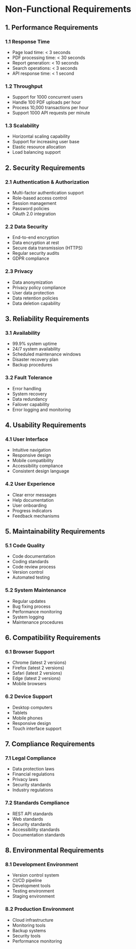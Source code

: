 # Non-Functional Requirements

## 1. Performance Requirements

### 1.1 Response Time
- Page load time: < 3 seconds
- PDF processing time: < 30 seconds
- Report generation: < 10 seconds
- Search operations: < 3 seconds
- API response time: < 1 second

### 1.2 Throughput
- Support for 1000 concurrent users
- Handle 100 PDF uploads per hour
- Process 10,000 transactions per hour
- Support 1000 API requests per minute

### 1.3 Scalability
- Horizontal scaling capability
- Support for increasing user base
- Elastic resource allocation
- Load balancing support

## 2. Security Requirements

### 2.1 Authentication & Authorization
- Multi-factor authentication support
- Role-based access control
- Session management
- Password policies
- OAuth 2.0 integration

### 2.2 Data Security
- End-to-end encryption
- Data encryption at rest
- Secure data transmission (HTTPS)
- Regular security audits
- GDPR compliance

### 2.3 Privacy
- Data anonymization
- Privacy policy compliance
- User data protection
- Data retention policies
- Data deletion capability

## 3. Reliability Requirements

### 3.1 Availability
- 99.9% system uptime
- 24/7 system availability
- Scheduled maintenance windows
- Disaster recovery plan
- Backup procedures

### 3.2 Fault Tolerance
- Error handling
- System recovery
- Data redundancy
- Failover capability
- Error logging and monitoring

## 4. Usability Requirements

### 4.1 User Interface
- Intuitive navigation
- Responsive design
- Mobile compatibility
- Accessibility compliance
- Consistent design language

### 4.2 User Experience
- Clear error messages
- Help documentation
- User onboarding
- Progress indicators
- Feedback mechanisms

## 5. Maintainability Requirements

### 5.1 Code Quality
- Code documentation
- Coding standards
- Code review process
- Version control
- Automated testing

### 5.2 System Maintenance
- Regular updates
- Bug fixing process
- Performance monitoring
- System logging
- Maintenance procedures

## 6. Compatibility Requirements

### 6.1 Browser Support
- Chrome (latest 2 versions)
- Firefox (latest 2 versions)
- Safari (latest 2 versions)
- Edge (latest 2 versions)
- Mobile browsers

### 6.2 Device Support
- Desktop computers
- Tablets
- Mobile phones
- Responsive design
- Touch interface support

## 7. Compliance Requirements

### 7.1 Legal Compliance
- Data protection laws
- Financial regulations
- Privacy laws
- Security standards
- Industry regulations

### 7.2 Standards Compliance
- REST API standards
- Web standards
- Security standards
- Accessibility standards
- Documentation standards

## 8. Environmental Requirements

### 8.1 Development Environment
- Version control system
- CI/CD pipeline
- Development tools
- Testing environment
- Staging environment

### 8.2 Production Environment
- Cloud infrastructure
- Monitoring tools
- Backup systems
- Security tools
- Performance monitoring 